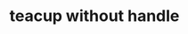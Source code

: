 ---
layout: smileys&emotion
title: teacup without handle
emoji: teacup_without_handle
permalink: 🍵.html
image: assets/img/3moji/teacup_without_handle.png
---